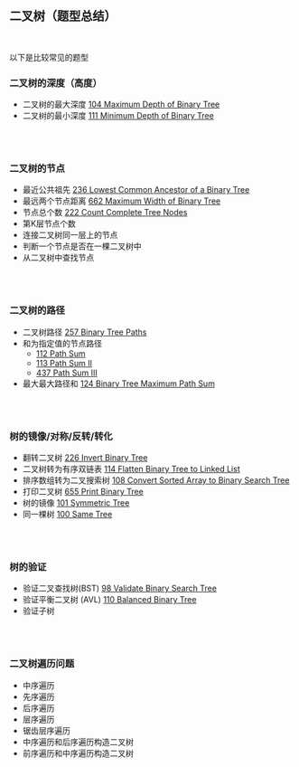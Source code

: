 ## 二叉树（题型总结）
<br>

以下是比较常见的题型

### 二叉树的深度（高度）
- 二叉树的最大深度 [104 Maximum Depth of Binary Tree]()
- 二叉树的最小深度 [111 Minimum Depth of Binary Tree]()
<br>
<br>

### 二叉树的节点
- 最近公共祖先 [236 Lowest Common Ancestor of a Binary Tree]()
- 最远两个节点距离 [662 Maximum Width of Binary Tree]()
- 节点总个数 [222 Count Complete Tree Nodes]()
- 第K层节点个数 []()
- 连接二叉树同一层上的节点 []()
- 判断一个节点是否在一棵二叉树中 []()
- 从二叉树中查找节点 []()
<br>
<br>

### 二叉树的路径
- 二叉树路径 [257 Binary Tree Paths]()
- 和为指定值的节点路径
   - [112 Path Sum]()
   - [113 Path Sum II]()
   - [437 Path Sum III]()
- 最大最大路径和 [124 Binary Tree Maximum Path Sum]()
<br>
<br>

### 树的镜像/对称/反转/转化
- 翻转二叉树 [226 Invert Binary Tree]()
- 二叉树转为有序双链表 [114 Flatten Binary Tree to Linked List]()
- 排序数组转为二叉搜索树 [108 Convert Sorted Array to Binary Search Tree]()
- 打印二叉树 [655 Print Binary Tree]()
- 树的镜像 [101 Symmetric Tree]()
- 同一棵树 [100 Same Tree]()

<br>
<br>

### 树的验证
- 验证二叉查找树(BST) [98 Validate Binary Search Tree]()
- 验证平衡二叉树 (AVL) [110  Balanced Binary Tree]()
- 验证子树 []()
<br>
<br>

### 二叉树遍历问题
- 中序遍历 []()
- 先序遍历 []()
- 后序遍历 []()
- 层序遍历 []()
- 锯齿层序遍历 []()
- 中序遍历和后序遍历构造二叉树 []()
- 前序遍历和中序遍历构造二叉树 []()
<br>
<br>

